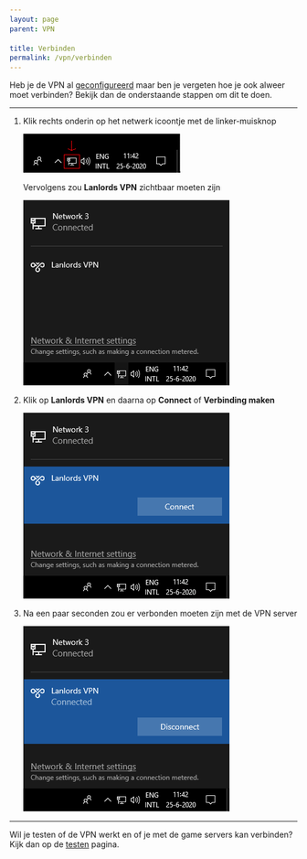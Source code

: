 ```yaml
---
layout: page
parent: VPN

title: Verbinden
permalink: /vpn/verbinden
---
```


Heb je de VPN al [geconfigureerd](/vpn/configureren) maar ben je vergeten hoe je ook
alweer moet verbinden? Bekijk dan de onderstaande stappen om dit te doen.

---

1. Klik rechts onderin op het netwerk icoontje met de linker-muisknop

   ![Screenshot](/assets/img/vpn/taskbar-icon-marked.png)

   Vervolgens zou **Lanlords VPN** zichtbaar moeten zijn

   ![Screenshot](/assets/img/vpn/network-menu.png)

2. Klik op **Lanlords VPN** en daarna op **Connect** of **Verbinding maken**

   ![Screenshot](/assets/img/vpn/network-menu-selected.png)

3. Na een paar seconden zou er verbonden moeten zijn met de VPN server

   ![Screenshot](/assets/img/vpn/network-menu-connected.png)

---

Wil je testen of de VPN werkt en of je met de game servers kan verbinden? Kijk
dan op de [testen](/vpn/testen) pagina.
